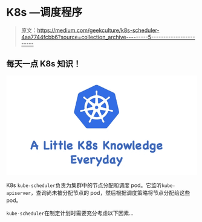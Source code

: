 # K8s —调度程序

> 原文：<https://medium.com/geekculture/k8s-scheduler-4aa7744fcbb6?source=collection_archive---------5----------------------->

## 每天一点 K8s 知识！

![](img/4c469a5c932a871856ca79fcc2f17ede.png)

K8s `kube-scheduler`负责为集群中的节点分配和调度 pod。它监听`kube-apiserver`，查询尚未被分配节点的 pod，然后根据调度策略将节点分配给这些 pod。

`kube-scheduler`在制定计划时需要充分考虑以下因素…